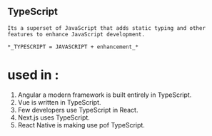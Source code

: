 ## TypeScript
    Its a superset of JavaScript that adds static typing and other features to enhance JavaScript development.

    *_TYPESCRIPT = JAVASCRIPT + enhancement_*
# used in : 
 1) Angular a modern framework is built entirely in TypeScript.
 2) Vue is written in TypeScript.
 3) Few developers use TypeScript in React.
 4) Next.js uses TypeScript.
 5) React Native is making use pof TypeScript.